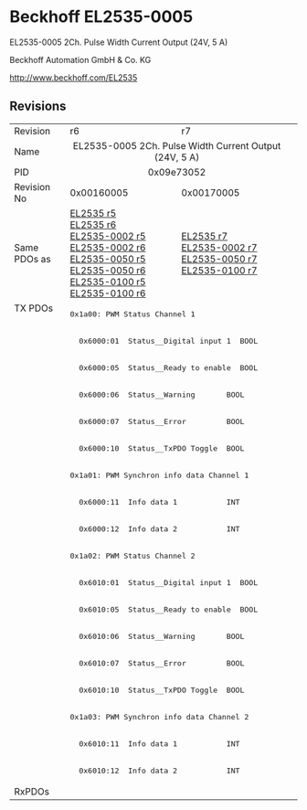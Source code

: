 # Beckhoff EL2535-0005

EL2535-0005 2Ch. Pulse Width Current Output (24V, 5 A)

Beckhoff Automation GmbH & Co. KG

http://www.beckhoff.com/EL2535

## Revisions
<table>
<tr >
<td>Revision</td>
<td>r6</td>
<td>r7</td>
</tr>
<tr >
<td>Name</td>
<td colspan=2 align="center">EL2535-0005 2Ch. Pulse Width Current Output (24V, 5 A)</td>
</tr>
<tr >
<td>PID</td>
<td colspan=2 align="center">0x09e73052</td>
</tr>
<tr >
<td>Revision No</td>
<td>0x00160005</td>
<td>0x00170005</td>
</tr>
<tr >
<td>Same PDOs as</td>
<td><a href="EL2535">EL2535 r5</a><br/><a href="EL2535">EL2535 r6</a><br/><a href="EL2535-0002">EL2535-0002 r5</a><br/><a href="EL2535-0002">EL2535-0002 r6</a><br/><a href="EL2535-0050">EL2535-0050 r5</a><br/><a href="EL2535-0050">EL2535-0050 r6</a><br/><a href="EL2535-0100">EL2535-0100 r5</a><br/><a href="EL2535-0100">EL2535-0100 r6</a></td>
<td><a href="EL2535">EL2535 r7</a><br/><a href="EL2535-0002">EL2535-0002 r7</a><br/><a href="EL2535-0050">EL2535-0050 r7</a><br/><a href="EL2535-0100">EL2535-0100 r7</a></td>
</tr>
<tr class="txpdo pdosection">
<td rowspan=18 valign=top>TX PDOs</td>
<td colspan=2 align="left"><pre>0x1a00: PWM Status Channel 1</pre></td>
<td></td>
</tr>
<tr class="txpdo">
<td colspan=2 align="left"><pre>  0x6000:01  Status__Digital input 1  BOOL</pre></td>
</tr>
<tr class="txpdo">
<td colspan=2 align="left"><pre>  0x6000:05  Status__Ready to enable  BOOL</pre></td>
</tr>
<tr class="txpdo">
<td colspan=2 align="left"><pre>  0x6000:06  Status__Warning       BOOL</pre></td>
</tr>
<tr class="txpdo">
<td colspan=2 align="left"><pre>  0x6000:07  Status__Error         BOOL</pre></td>
</tr>
<tr class="txpdo">
<td colspan=2 align="left"><pre>  0x6000:10  Status__TxPDO Toggle  BOOL</pre></td>
</tr>
<tr class="txpdo pdosection">
<td colspan=2 align="left"><pre>0x1a01: PWM Synchron info data Channel 1</pre></td>
</tr>
<tr class="txpdo">
<td colspan=2 align="left"><pre>  0x6000:11  Info data 1           INT</pre></td>
</tr>
<tr class="txpdo">
<td colspan=2 align="left"><pre>  0x6000:12  Info data 2           INT</pre></td>
</tr>
<tr class="txpdo pdosection">
<td colspan=2 align="left"><pre>0x1a02: PWM Status Channel 2</pre></td>
</tr>
<tr class="txpdo">
<td colspan=2 align="left"><pre>  0x6010:01  Status__Digital input 1  BOOL</pre></td>
</tr>
<tr class="txpdo">
<td colspan=2 align="left"><pre>  0x6010:05  Status__Ready to enable  BOOL</pre></td>
</tr>
<tr class="txpdo">
<td colspan=2 align="left"><pre>  0x6010:06  Status__Warning       BOOL</pre></td>
</tr>
<tr class="txpdo">
<td colspan=2 align="left"><pre>  0x6010:07  Status__Error         BOOL</pre></td>
</tr>
<tr class="txpdo">
<td colspan=2 align="left"><pre>  0x6010:10  Status__TxPDO Toggle  BOOL</pre></td>
</tr>
<tr class="txpdo pdosection">
<td colspan=2 align="left"><pre>0x1a03: PWM Synchron info data Channel 2</pre></td>
</tr>
<tr class="txpdo">
<td colspan=2 align="left"><pre>  0x6010:11  Info data 1           INT</pre></td>
</tr>
<tr class="txpdo">
<td colspan=2 align="left"><pre>  0x6010:12  Info data 2           INT</pre></td>
</tr>
<tr >
<td>RxPDOs</td>
<td colspan=2 align="left"></td>
</tr>
</table>
